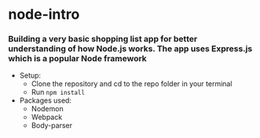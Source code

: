 # node-intro
### Building a very basic shopping list app for better understanding of how Node.js works. The app uses Express.js which is a popular Node framework

- Setup:
  - Clone the repository and cd to the repo folder in your terminal
  - Run `npm install`
- Packages used:
  - Nodemon
  - Webpack
  - Body-parser
